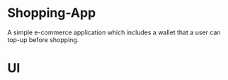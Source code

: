 # Shopping-App
A simple e-commerce application which includes a wallet that a user can top-up before shopping.
# UI
